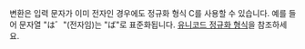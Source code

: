 변환은 입력 문자가 이미 전자인 경우에도 정규화 형식 C를 사용할 수 있습니다. 예를 들어 문자열 "は゛"(전자임)는 "ば"로 표준화됩니다. [유니코드 정규화 형식](http://unicode.org/reports/tr15)을 참조하세요.